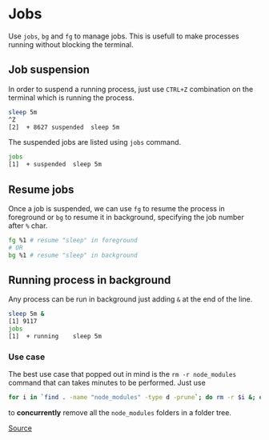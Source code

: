 # Jobs

Use `jobs`, `bg` and `fg` to manage jobs. This is usefull to make processes running without blocking the terminal.

## Job suspension

In order to suspend a running process, just use `CTRL+Z` combination on the terminal which is running the process.

```bash command-line
sleep 5m
^Z
[2]  + 8627 suspended  sleep 5m
```

The suspended jobs are listed using `jobs` command.

```bash command-line
jobs
[1]  + suspended  sleep 5m
```

## Resume jobs

Once a job is suspended, we can use `fg` to resume the process in foreground or `bg` to resume it in background, specifying the job number after `%` char.

```bash command-line
fg %1 # resume "sleep" in foreground
# OR
bg %1 # resume "sleep" in background
```

## Running process in background

Any process can be run in background just adding `&` at the end of the line.

```bash command-line
sleep 5m &
[1] 9117
jobs
[1]  + running    sleep 5m
```

### Use case

The best use case that popped out in mind is the `rm -r node_modules` command that can takes minutes to be performed. Just use

```bash
for i in `find . -name "node_modules" -type d -prune`; do rm -r $i &; done
```

to **concurrently** remove all the `node_modules` folders in a folder tree.

[Source](https://www.youtube.com/watch?v=LfC6pv8VISk&t=541s)
